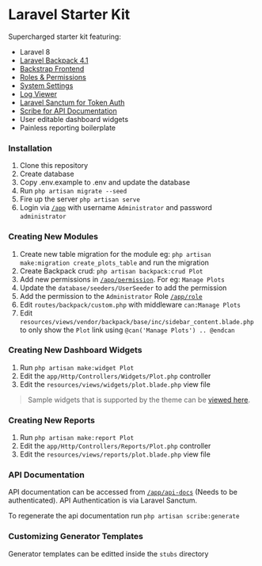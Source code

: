 # Laravel Starter Kit

Supercharged starter kit featuring:

- Laravel 8
- [Laravel Backpack 4.1](https://backpackforlaravel.com/docs/4.1/introduction)
- [Backstrap Frontend](https://backstrap.net/index.html)
- [Roles & Permissions](https://spatie.be/docs/laravel-permission/v3/introduction)
- [System Settings](https://github.com/Laravel-Backpack/Settings)
- [Log Viewer](https://github.com/Laravel-Backpack/LogManager)
- [Laravel Sanctum for Token Auth](https://laravel.com/docs/8.x/sanctum#mobile-application-authentication)
- [Scribe for API Documentation](https://scribe.readthedocs.io/en/latest/guide-getting-started.html)
- User editable dashboard widgets
- Painless reporting boilerplate

### Installation

1. Clone this repository
2. Create database
3. Copy .env.example to .env and update the database
4. Run `php artisan migrate --seed`
5. Fire up the server `php artisan serve`
6. Login via [`/app`](/app) with username `Administrator` and password `administrator`

### Creating New Modules

1. Create new table migration for the module eg: `php artisan make:migration create_plots_table` and run the migration
2. Create Backpack crud: `php artisan backpack:crud Plot`
3. Add new permissions in [`/app/permission`](/app/permission). For eg: `Manage Plots`
4. Update the `database/seeders/UserSeeder` to add the permission
5. Add the permission to the `Administrator` Role [`/app/role`](/app/role)
6. Edit `routes/backpack/custom.php` with middleware `can:Manage Plots`
7. Edit `resources/views/vendor/backpack/base/inc/sidebar_content.blade.php` to only show the `Plot` link using `@can('Manage Plots') .. @endcan`

### Creating New Dashboard Widgets

1. Run `php artisan make:widget Plot`
2. Edit the `app/Http/Controllers/Widgets/Plot.php` controller
3. Edit the `resources/views/widgets/plot.blade.php` view file

> Sample widgets that is supported by the theme can be [viewed here](https://backstrap.net/index.html).

### Creating New Reports

1. Run `php artisan make:report Plot`
2. Edit the `app/Http/Controllers/Reports/Plot.php` controller
3. Edit the `resources/views/reports/plot.blade.php` view file

### API Documentation

API documentation can be accessed from [`/app/api-docs`](/app/api-docs) (Needs to be authenticated). API Authentication is via Laravel Sanctum.

To regenerate the api documentation run `php artisan scribe:generate`

### Customizing Generator Templates

Generator templates can be editted inside the `stubs` directory

